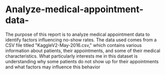 # Analyze-medical-appointment-data-
The purpose of this report is to analyze medical appointment data to identify factors influencing no-show rates. The data used comes from a CSV file titled "KaggleV2-May-2016.csv," which contains various information about patients, their appointments, and some of their medical characteristics.
What particularly interests me in this dataset is understanding why some patients do not show up for their appointments and what factors may influence this behavior
